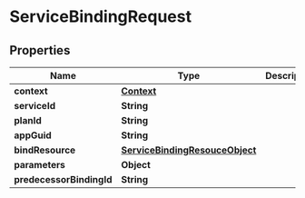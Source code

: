 # ServiceBindingRequest

## Properties
Name | Type | Description | Notes
------------ | ------------- | ------------- | -------------
**context** | [**Context**](Context.md) |  |  [optional]
**serviceId** | **String** |  | 
**planId** | **String** |  | 
**appGuid** | **String** |  |  [optional]
**bindResource** | [**ServiceBindingResouceObject**](ServiceBindingResouceObject.md) |  |  [optional]
**parameters** | **Object** |  |  [optional]
**predecessorBindingId** | **String** |  |  [optional]
